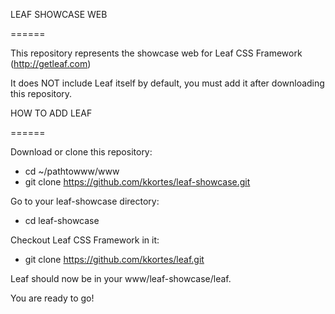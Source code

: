 LEAF SHOWCASE WEB

======

This repository represents the showcase web for Leaf CSS Framework (http://getleaf.com)

It does NOT include Leaf itself by default, you must add it after downloading this repository.



HOW TO ADD LEAF

======

Download or clone this repository:
* cd ~/pathtowww/www
* git clone https://github.com/kkortes/leaf-showcase.git

Go to your leaf-showcase directory:
* cd leaf-showcase

Checkout Leaf CSS Framework in it:
* git clone https://github.com/kkortes/leaf.git

Leaf should now be in your www/leaf-showcase/leaf.

You are ready to go!